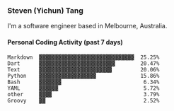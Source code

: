 ### Steven (Yichun) Tang

I'm a software engineer based in Melbourne, Australia.

#### Personal Coding Activity (past 7 days)
```
Markdown  ▓▓▓▓▓▓▓▓▓▓▓▓▓▓▓▓▓▓▓▓▓▓▓▓▓▓▓▓▓▓  25.25%
Dart      ▓▓▓▓▓▓▓▓▓▓▓▓▓▓▓▓▓▓▓▓▓▓▓▓        20.47%
Text      ▓▓▓▓▓▓▓▓▓▓▓▓▓▓▓▓▓▓▓▓▓▓▓         20.06%
Python    ▓▓▓▓▓▓▓▓▓▓▓▓▓▓▓▓▓▓              15.86%
Bash      ▓▓▓▓▓▓▓                          6.34%
YAML      ▓▓▓▓▓▓                           5.72%
other     ▓▓▓▓                             3.79%
Groovy    ▓▓                               2.52%
```
